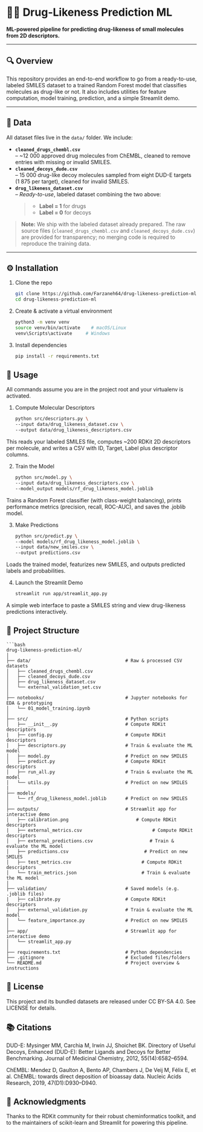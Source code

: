 # 🔬💊 Drug-Likeness Prediction ML

**ML-powered pipeline for predicting drug-likeness of small molecules from 2D descriptors.**

---

## 🔍 Overview

This repository provides an end-to-end workflow to go from a ready-to-use, labeled SMILES dataset to a trained Random Forest model that classifies molecules as drug-like or not. It also includes utilities for feature computation, model training, prediction, and a simple Streamlit demo.

---

## 📂 Data

All dataset files live in the `data/` folder. We include:

- **`cleaned_drugs_chembl.csv`**  
  – ~12 000 approved drug molecules from ChEMBL, cleaned to remove entries with missing or invalid SMILES.  
- **`cleaned_decoys_dude.csv`**  
  – 15 000 drug-like decoy molecules sampled from eight DUD-E targets (1 875 per target), cleaned for invalid SMILES.  
- **`drug_likeness_dataset.csv`**  
  – *Ready-to-use*, labeled dataset combining the two above:  
  > - **Label = 1** for drugs  
  > - **Label = 0** for decoys  

> **Note:** We ship with the labeled dataset already prepared. The raw source files (`cleaned_drugs_chembl.csv` and `cleaned_decoys_dude.csv`) are provided for transparency; no merging code is required to reproduce the training data.

---

## ⚙️ Installation

1. Clone the repo  
   ```bash
   git clone https://github.com/Farzaneh64/drug-likeness-prediction-ml.git
   cd drug-likeness-prediction-ml
   
2. Create & activate a virtual environment
   ```bash
   python3 -m venv venv
   source venv/bin/activate    # macOS/Linux
   venv\Scripts\activate     # Windows
3. Install dependencies
   ```bash
   pip install -r requirements.txt

## 🚀 Usage
  All commands assume you are in the project root and your virtualenv is activated.
1. Compute Molecular Descriptors
   ```bash
   python src/descriptors.py \
   --input data/drug_likeness_dataset.csv \
   --output data/drug_likeness_descriptors.csv
  This reads your labeled SMILES file, computes ~200 RDKit 2D descriptors per molecule, and writes a CSV with ID, Target, Label plus descriptor columns.

2. Train the Model
   ```bash
   python src/model.py \
   --input data/drug_likeness_descriptors.csv \
   --model_output models/rf_drug_likeness_model.joblib
  Trains a Random Forest classifier (with class-weight balancing), prints performance metrics (precision, recall, ROC-AUC), and saves the .joblib model.

3. Make Predictions
   ```bash
   python src/predict.py \
   --model models/rf_drug_likeness_model.joblib \
   --input data/new_smiles.csv \
   --output predictions.csv
  Loads the trained model, featurizes new SMILES, and outputs predicted labels and probabilities.

4. Launch the Streamlit Demo 
   ```bash
   streamlit run app/streamlit_app.py
  A simple web interface to paste a SMILES string and view drug-likeness predictions interactively.


## 📁 Project Structure
   
    ```bash
    drug-likeness-prediction-ml/
    │
    ├── data/                                   # Raw & processed CSV datasets
    │   ├── cleaned_drugs_chembl.csv
    │   ├── cleaned_decoys_dude.csv
    │   ├── drug_likeness_dataset.csv
    │   └── external_validation_set.csv
    │
    ├── notebooks/                              # Jupyter notebooks for EDA & prototyping
    │   └── 01_model_training.ipynb
    │
    ├── src/                                    # Python scripts
    │   ├── __init__.py                         # Compute RDKit descriptors
    |   ├── config.py                           # Compute RDKit descriptors
    │   ├── descriptors.py                      # Train & evaluate the ML model
    │   ├── model.py                            # Predict on new SMILES
    │   ├── predict.py                          # Compute RDKit descriptors
    │   ├── run_all.py                          # Train & evaluate the ML model
    │   └── utils.py                            # Predict on new SMILES
    |
    ├── models/
    │   └── rf_drug_likeness_model.joblib       # Predict on new SMILES
    │
    ├── outputs/                                # Streamlit app for interactive demo
    │   ├── calibration.png                         # Compute RDKit descriptors
    |   ├── external_metrics.csv                          # Compute RDKit descriptors
    │   ├── external_predictions.csv                     # Train & evaluate the ML model
    │   ├── predictions.csv                            # Predict on new SMILES
    │   ├── test_metrics.csv                          # Compute RDKit descriptors
    │   └── train_metrics.json                        # Train & evaluate the ML model
    │
    ├── validation/                             # Saved models (e.g. .joblib files)
    |   ├── calibrate.py                        # Compute RDKit descriptors
    │   ├── external_validation.py              # Train & evaluate the ML model
    │   └── feature_importance.py               # Predict on new SMILES
    │
    ├── app/                                    # Streamlit app for interactive demo
    │   └── streamlit_app.py
    │
    ├── requirements.txt                        # Python dependencies
    ├── .gitignore                              # Excluded files/folders
    └── README.md                               # Project overview & instructions
    
## 📜 License

This project and its bundled datasets are released under CC BY-SA 4.0.
See LICENSE for details.


## 📚 Citations

DUD-E: Mysinger MM, Carchia M, Irwin JJ, Shoichet BK.
Directory of Useful Decoys, Enhanced (DUD-E): Better Ligands and Decoys for Better Benchmarking.
Journal of Medicinal Chemistry, 2012, 55(14):6582–6594.

ChEMBL: Mendez D, Gaulton A, Bento AP, Chambers J, De Veij M, Félix E, et al.
ChEMBL: towards direct deposition of bioassay data.
Nucleic Acids Research, 2019, 47(D1):D930–D940.


## 🤝 Acknowledgments

Thanks to the RDKit community for their robust cheminformatics toolkit, and to the maintainers of scikit-learn and Streamlit for powering this pipeline.










   
